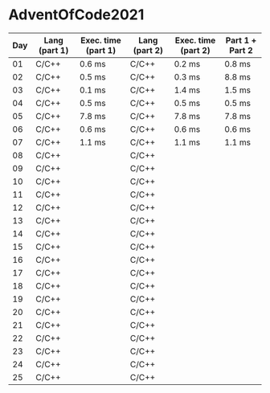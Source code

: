 # AdventOfCode2021
| Day       | Lang (**part 1**) | Exec. time (**part 1**)   | Lang (**part 2**) | Exec. time (**part 2**) |  Part 1 + Part 2    |
|-----------|-------------------|---------------------------|-------------------|-------------------------|---------------------|
| 01        | C/C++             | 0\.6 ms                   | C/C++             | 0\.2 ms                 | 0\.8 ms             |
| 02        | C/C++             | 0\.5 ms                   | C/C++             | 0\.3 ms                 | 8\.8 ms             |
| 03        | C/C++             | 0\.1 ms                   | C/C++             | 1\.4 ms                 | 1\.5 ms             |
| 04        | C/C++             | 0\.5 ms                   | C/C++             | 0\.5 ms                 | 0\.5 ms             |
| 05        | C/C++             | 7\.8 ms                   | C/C++             | 7\.8 ms                 | 7\.8 ms             |
| 06        | C/C++             | 0\.6 ms                   | C/C++             | 0\.6 ms                 | 0\.6 ms             |
| 07        | C/C++             | 1\.1 ms                   | C/C++             | 1\.1 ms                 | 1\.1 ms             |
| 08        | C/C++             |                           | C/C++             |                         |                     |
| 09        | C/C++             |                           | C/C++             |                         |                     |
| 10        | C/C++             |                           | C/C++             |                         |                     |
| 11        | C/C++             |                           | C/C++             |                         |                     |
| 12        | C/C++             |                           | C/C++             |                         |                     |
| 13        | C/C++             |                           | C/C++             |                         |                     |
| 14        | C/C++             |                           | C/C++             |                         |                     |
| 15        | C/C++             |                           | C/C++             |                         |                     |
| 16        | C/C++             |                           | C/C++             |                         |                     |
| 17        | C/C++             |                           | C/C++             |                         |                     |
| 18        | C/C++             |                           | C/C++             |                         |                     |
| 19        | C/C++             |                           | C/C++             |                         |                     |
| 20        | C/C++             |                           | C/C++             |                         |                     |
| 21        | C/C++             |                           | C/C++             |                         |                     |
| 22        | C/C++             |                           | C/C++             |                         |                     |
| 23        | C/C++             |                           | C/C++             |                         |                     |
| 24        | C/C++             |                           | C/C++             |                         |                     |
| 25        | C/C++             |                           | C/C++             |                         |                     |